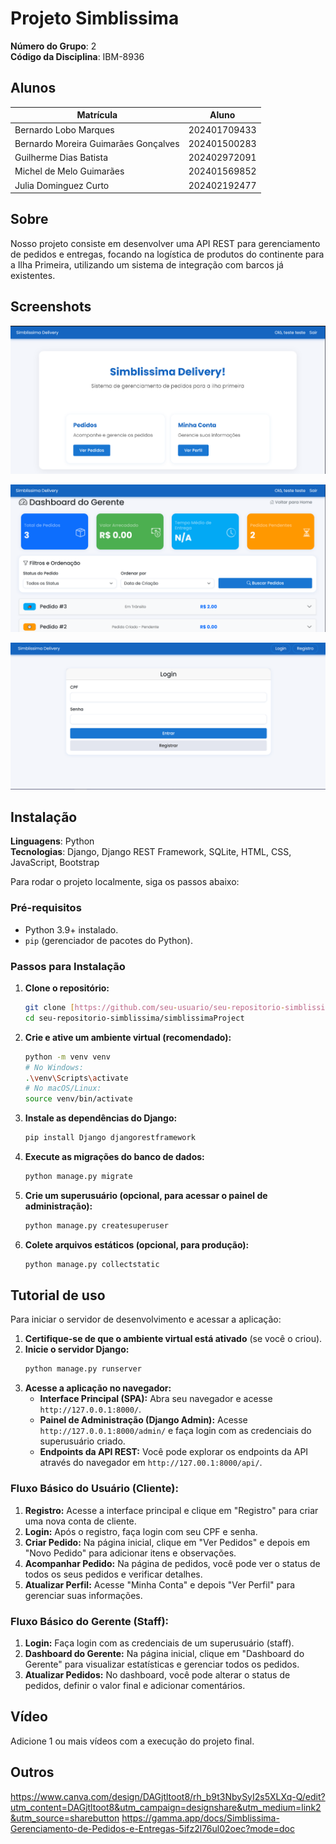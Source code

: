 # Projeto Simblissima

**Número do Grupo**: 2<br>
**Código da Disciplina**: IBM-8936<br>

## Alunos
|Matrícula | Aluno |
| -- | -- |
| Bernardo Lobo Marques  |  202401709433  |
| Bernardo Moreira Guimarães Gonçalves  |  202401500283 |
| Guilherme Dias Batista | 202402972091 |
| Michel de Melo Guimarães | 202401569852 |
| Julia Dominguez Curto |  202402192477 |


## Sobre 
Nosso projeto consiste em desenvolver uma API REST para gerenciamento de pedidos e entregas, focando na logística de produtos do continente para a Ilha Primeira, utilizando um sistema de integração com barcos já existentes.

## Screenshots
[![(homeuser)](/simblissimaApp/static/img/homeuser.png)](/simblissimaApp/static/img/homeuser.png)

[![(dashboard)](/simblissimaApp/static/img/dashboard.png)](/simblissimaApp/static/img/dashboard.png)

[![(login)](/simblissimaApp/static/img/login.png)](/simblissimaApp/static/img/login.png)



## Instalação 
**Linguagens**: Python<br>
**Tecnologias**: Django, Django REST Framework, SQLite, HTML, CSS, JavaScript, Bootstrap<br>

Para rodar o projeto localmente, siga os passos abaixo:

### Pré-requisitos
* Python 3.9+ instalado.
* `pip` (gerenciador de pacotes do Python).

### Passos para Instalação
1.  **Clone o repositório:**
    ```bash
    git clone [https://github.com/seu-usuario/seu-repositorio-simblissima.git](https://github.com/seu-usuario/seu-repositorio-simblissima.git)
    cd seu-repositorio-simblissima/simblissimaProject
    ```
2.  **Crie e ative um ambiente virtual (recomendado):**
    ```bash
    python -m venv venv
    # No Windows:
    .\venv\Scripts\activate
    # No macOS/Linux:
    source venv/bin/activate
    ```
3.  **Instale as dependências do Django:**
    ```bash
    pip install Django djangorestframework
    ```
4.  **Execute as migrações do banco de dados:**
    ```bash
    python manage.py migrate
    ```
5.  **Crie um superusuário (opcional, para acessar o painel de administração):**
    ```bash
    python manage.py createsuperuser
    ```
6.  **Colete arquivos estáticos (opcional, para produção):**
    ```bash
    python manage.py collectstatic
    ```

## Tutorial de uso 
Para iniciar o servidor de desenvolvimento e acessar a aplicação:

1.  **Certifique-se de que o ambiente virtual está ativado** (se você o criou).
2.  **Inicie o servidor Django:**
    ```bash
    python manage.py runserver
    ```
3.  **Acesse a aplicação no navegador:**
    * **Interface Principal (SPA):** Abra seu navegador e acesse `http://127.0.0.1:8000/`.
    * **Painel de Administração (Django Admin):** Acesse `http://127.0.0.1:8000/admin/` e faça login com as credenciais do superusuário criado.
    * **Endpoints da API REST:** Você pode explorar os endpoints da API através do navegador em `http://127.00.1:8000/api/`.

### Fluxo Básico do Usuário (Cliente):
1.  **Registro:** Acesse a interface principal e clique em "Registro" para criar uma nova conta de cliente.
2.  **Login:** Após o registro, faça login com seu CPF e senha.
3.  **Criar Pedido:** Na página inicial, clique em "Ver Pedidos" e depois em "Novo Pedido" para adicionar itens e observações.
4.  **Acompanhar Pedido:** Na página de pedidos, você pode ver o status de todos os seus pedidos e verificar detalhes.
5.  **Atualizar Perfil:** Acesse "Minha Conta" e depois "Ver Perfil" para gerenciar suas informações.

### Fluxo Básico do Gerente (Staff):
1.  **Login:** Faça login com as credenciais de um superusuário (staff).
2.  **Dashboard do Gerente:** Na página inicial, clique em "Dashboard do Gerente" para visualizar estatísticas e gerenciar todos os pedidos.
3.  **Atualizar Pedidos:** No dashboard, você pode alterar o status de pedidos, definir o valor final e adicionar comentários.


## Vídeo
Adicione 1 ou mais vídeos com a execução do projeto final.

## Outros 
https://www.canva.com/design/DAGjtltoot8/rh_b9t3NbySyI2s5XLXq-Q/edit?utm_content=DAGjtltoot8&utm_campaign=designshare&utm_medium=link2&utm_source=sharebutton
https://gamma.app/docs/Simblissima-Gerenciamento-de-Pedidos-e-Entregas-5ifz2l76ul02oec?mode=doc
